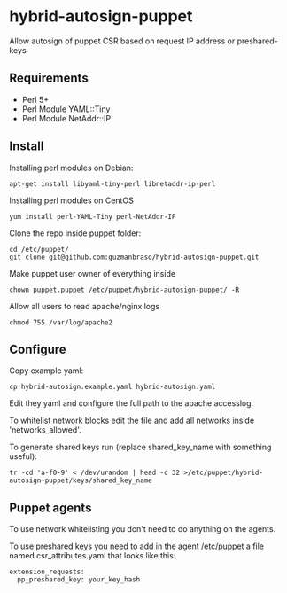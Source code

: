hybrid-autosign-puppet
======================

Allow autosign of puppet CSR based on request IP address or preshared-keys

Requirements
------------

- Perl 5+
- Perl Module YAML::Tiny
- Perl Module NetAddr::IP

Install
-------

Installing perl modules on Debian:
```
apt-get install libyaml-tiny-perl libnetaddr-ip-perl
```

Installing perl modules on CentOS
```
yum install perl-YAML-Tiny perl-NetAddr-IP
```

Clone the repo inside puppet folder:
```
cd /etc/puppet/
git clone git@github.com:guzmanbraso/hybrid-autosign-puppet.git
```

Make puppet user owner of everything inside
```
chown puppet.puppet /etc/puppet/hybrid-autosign-puppet/ -R
```

Allow all users to read apache/nginx logs
```
chmod 755 /var/log/apache2
```

Configure
-----------------------

Copy example yaml:
```
cp hybrid-autosign.example.yaml hybrid-autosign.yaml
```

Edit they yaml and configure the full path to the apache accesslog.

To whitelist network blocks edit the file and add all networks inside 'networks_allowed'.

To generate shared keys run (replace shared_key_name with something useful):
```
tr -cd 'a-f0-9' < /dev/urandom | head -c 32 >/etc/puppet/hybrid-autosign-puppet/keys/shared_key_name
```

Puppet agents
-------------

To use network whitelisting you don't need to do anything on the agents.
   
To use preshared keys you need to add in the agent /etc/puppet a file named csr_attributes.yaml that looks like this:
```
extension_requests:
  pp_preshared_key: your_key_hash
```
